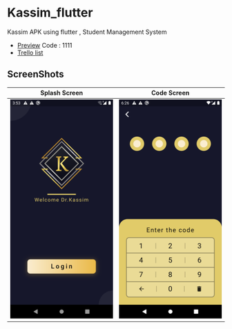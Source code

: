 # Kassim_flutter
Kassim APK using flutter , Student Management System
- [Preview](https://xd.adobe.com/view/ce6ee5d3-8f43-401e-5c29-655732757482-b85f)   Code : 1111 
- [Trello list](https://trello.com/b/rypz0SQq/kassimflutter)
## ScreenShots
 
| Splash Screen  | Code Screen |
| ------------- | ------------- |
| ![ScreenShot](https://github.com/ahmedragab287/Kassim_flutter/blob/master/screenshots/splash_screen.png?raw=true)  | ![ScreenShot](https://raw.githubusercontent.com/ahmedragab287/Kassim_flutter/master/screenshots/pass_code_screen.png)  |
